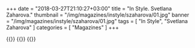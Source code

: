 +++
date = "2018-03-27T21:10:27+03:00"
title = "In Style. Svetlana Zaharova."
thumbnail = "/img/magazines/instyle/szaharova/01.jpg"
banner = "/img/magazines/instyle/szaharova/01.jpg"
tags = [ "In Style", "Svetlana Zaharova" ]
categories = [ "Magazines" ]
+++

{{<mkimage src="/img/magazines/instyle/szaharova/01.jpg">}}
{{<mkimage src="/img/magazines/instyle/szaharova/02.jpg">}}
{{<mkimage src="/img/magazines/instyle/szaharova/03.jpg">}}